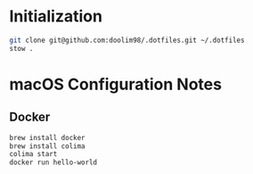 # Initialization
```sh
git clone git@github.com:doolim98/.dotfiles.git ~/.dotfiles
stow .
```

# macOS Configuration Notes

## Docker
```sh
brew install docker
brew install colima
colima start
docker run hello-world
```
